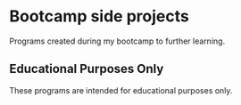 # Bootcamp side projects
Programs created during my bootcamp to further learning.
## Educational Purposes Only
These programs are intended for educational purposes only.
